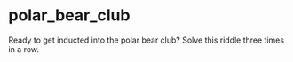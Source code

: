 # polar_bear_club
Ready to get inducted into the polar bear club? Solve this riddle three times in a row.
